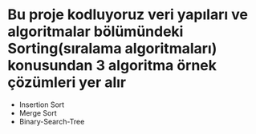# Bu proje kodluyoruz veri yapıları ve algoritmalar bölümündeki Sorting(sıralama algoritmaları) konusundan 3 algoritma örnek çözümleri yer alır
* Insertion Sort
* Merge Sort
* Binary-Search-Tree